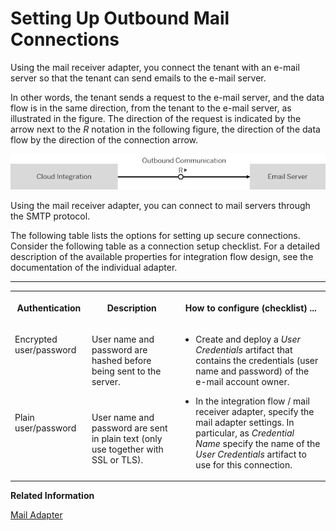 <!-- loio8b112ba77c3b4896a95b711840b46627 -->

# Setting Up Outbound Mail Connections

Using the mail receiver adapter, you connect the tenant with an e-mail server so that the tenant can send emails to the e-mail server.



In other words, the tenant sends a request to the e-mail server, and the data flow is in the same direction, from the tenant to the e-mail server, as illustrated in the figure. The direction of the request is indicated by the arrow next to the *R* notation in the following figure, the direction of the data flow by the direction of the connection arrow.

![](images/Outbound_Mail_Connection_f690647.png)

Using the mail receiver adapter, you can connect to mail servers through the SMTP protocol.

The following table lists the options for setting up secure connections. Consider the following table as a connection setup checklist. For a detailed description of the available properties for integration flow design, see the documentation of the individual adapter.

****


<table>
<tr>
<th valign="top">

Authentication

</th>
<th valign="top">

Description

</th>
<th valign="top">

How to configure \(checklist\) ...

</th>
</tr>
<tr>
<td valign="top">

Encrypted user/password

</td>
<td valign="top">

User name and password are hashed before being sent to the server.

</td>
<td valign="top" rowspan="2">

-   Create and deploy a *User Credentials* artifact that contains the credentials \(user name and password\) of the e-mail account owner.

-   In the integration flow / mail receiver adapter, specify the mail adapter settings. In particular, as *Credential Name* specify the name of the *User Credentials* artifact to use for this connection.




</td>
</tr>
<tr>
<td valign="top">

Plain user/password

</td>
<td valign="top">

User name and password are sent in plain text \(only use together with SSL or TLS\).

</td>
</tr>
</table>

**Related Information**  


[Mail Adapter](../Development/mail-adapter-f1145cc.md "The mail adapter allows you to connect the tenant to an email server. The sender mail adapter can download e-mails and access the e-mail body content as well as attachments. The receiver mail adapter allows you to send encrypted messages by e-mail.")

